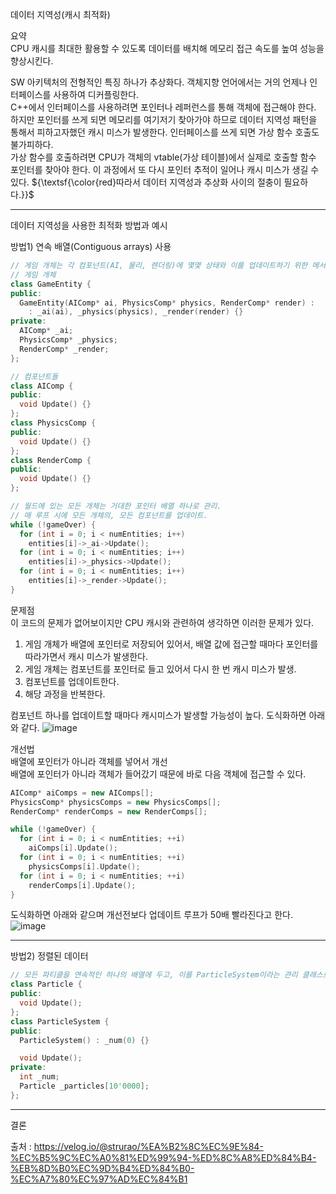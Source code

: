 데이터 지역성(캐시 최적화)<br/>

요약<br/>
CPU 캐시를 최대한 활용할 수 있도록 데이터를 배치해 메모리 접근 속도를 높여 성능을 향상시킨다.<br/>

SW 아키텍처의 전형적인 특징 하나가 추상화다. 객체지향 언어에서는 거의 언제나 인터페이스를 사용하여 디커플링한다.<br/>
C++에서 인터페이스를 사용하려면 포인터나 레퍼런스를 통해 객체에 접근해야 한다.<br/> 
하지만 포인터를 쓰게 되면 메모리를 여기저기 찾아가야 하므로 데이터 지역성 패턴을 통해서 피하고자했던 캐시 미스가 발생한다. 인터페이스를 쓰게 되면 가상 함수 호출도 불가피하다. <br/>
가상 함수를 호출하려면 CPU가 객체의 vtable(가상 테이블)에서 실제로 호출할 함수 포인터를 찾아야 한다. 이 과정에서 또 다시 포인터 추적이 일어나 캐시 미스가 생길 수 있다.
${\textsf{\color{red}따라서 데이터 지역성과 추상화 사이의 절충이 필요하다.}}$

<hr/>

데이터 지역성을 사용한 최적화 방법과 예시<br/>

방법1) 연속 배열(Contiguous arrays) 사용<br/>

~~~cpp
// 게임 개체는 각 컴포넌트(AI, 물리, 렌더링)에 몇몇 상태와 이를 업데이트하기 위한 메서드가 들어 있다.
// 게임 개체
class GameEntity {
public:
  GameEntity(AIComp* ai, PhysicsComp* physics, RenderComp* render) :
    : _ai(ai), _physics(physics), _render(render) {}
private:
  AIComp* _ai;
  PhysicsComp* _physics;
  RenderComp* _render;
};

// 컴포넌트들
class AIComp {
public:
  void Update() {}
};
class PhysicsComp {
public:
  void Update() {}
};
class RenderComp {
public:
  void Update() {}
};

// 월드에 있는 모든 개체는 거대한 포인터 배열 하나로 관리.
// 매 루프 시에 모든 개체의, 모든 컴포넌트를 업데이트.
while (!gameOver) {
  for (int i = 0; i < numEntities; i++)
    entities[i]->_ai->Update();
  for (int i = 0; i < numEntities; i++)
    entities[i]->_physics->Update();
  for (int i = 0; i < numEntities; i++)
    entities[i]->_render->Update();
}
~~~
문제점<br/>
이 코드의 문제가 없어보이지만 CPU 캐시와 관련하여 생각하면 이러한 문제가 있다.
1. 게임 개체가 배열에 포인터로 저장되어 있어서, 배열 값에 접근할 때마다 포인터를 따라가면서 캐시 미스가 발생한다.
2. 게임 개체는 컴포넌트를 포인터로 들고 있어서 다시 한 번 캐시 미스가 발생.
3. 컴포넌트를 업데이트한다.
4. 해당 과정을 반복한다.

컴포넌트 하나를 업데이트할 때마다 캐시미스가 발생할 가능성이 높다. 도식화하면 아래와 같다.
![image](https://github.com/user-attachments/assets/51725a3c-ae3c-487a-8561-c6bd78c04426)

개선법<br/>
배열에 포인터가 아니라 객체를 넣어서 개선<br/>
배열에 포인터가 아니라 객체가 들어갔기 때문에 바로 다음 객체에 접근할 수 있다.<br/>

~~~cpp
AIComp* aiComps = new AIComps[];
PhysicsComp* physicsComps = new PhysicsComps[];
RenderComp* renderComps = new RenderComps[];

while (!gameOver) {
  for (int i = 0; i < numEntities; ++i)
    aiComps[i].Update();
  for (int i = 0; i < numEntities; ++i)
    physicsComps[i].Update();
  for (int i = 0; i < numEntities; ++i)
    renderComps[i].Update();
}
~~~
도식화하면 아래와 같으며 개선전보다 업데이트 루프가 50배 빨라진다고 한다.
![image](https://github.com/user-attachments/assets/d4ad0975-a4c0-4daf-96c9-fe4a6c84377f)

<hr/>

방법2) 정렬된 데이터
~~~cpp
// 모든 파티클을 연속적인 하나의 배열에 두고, 이를 ParticleSystem이라는 관리 클래스로 래핑.
class Particle {
public:
  void Update();
};
class ParticleSystem {
public:
  ParticleSystem() : _num(0) {}

  void Update();
private:
  int _num;
  Particle _particles[10'0000];
};
~~~

<hr/>

결론<br/>



출처 : https://velog.io/@strurao/%EA%B2%8C%EC%9E%84-%EC%B5%9C%EC%A0%81%ED%99%94-%ED%8C%A8%ED%84%B4-%EB%8D%B0%EC%9D%B4%ED%84%B0-%EC%A7%80%EC%97%AD%EC%84%B1


